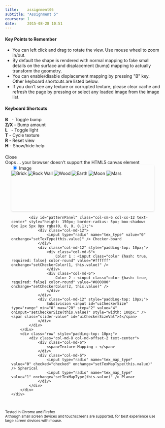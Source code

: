 ```yaml
---
title:    assignment05
subtitle: "Assignment 5"
coursera: 1
date:     2015-08-28 10:51
---
```


<div id="helpPanel" class="col-md-5 col-xs-11 control-panel help-panel small-font-for-xs">
    <div class="row hide-for-xs">
        <div class="text-center"><h4><b>Key Points to Remember</b></h4></div>
        <div class="col-xs-10 col-xs-offset-1 text-justify">
            <ul class="fa-ul">
                <li><i class="fa-li fa fa-check-square"></i>You can left click and drag to rotate the view. Use mouse wheel to zoom in/out.</li>
                <li><i class="fa-li fa fa-check-square"></i>By default the shape is rendered with normal mapping to fake small details on the surface and displacement (bump) mapping to actually transform the geometry.</li>
                <li><i class="fa-li fa fa-check-square"></i>You can enable/disable displacement mapping by pressing "B" key. Other keyboard shortcuts are listed below.</li>
                <li><i class="fa-li fa fa-check-square"></i>If you don't see any texture or corrupted texture, please clear cache and refresh the page by pressing <Ctrl + Shift + R> or select any loaded image from the image list.</li>
            </ul>
        </div>
    </div>
    <div class="row">
        <div class="row text-center"><h4><b>Keyboard Shortcuts</b></h4></div>
        <div class="col-xs-6">
            <div class="row">
                <div class="col-xs-10 col-xs-offset-1">
                    <b>B</b>  &nbsp; - Toggle bump
                </div>
            </div>
            <div class="row">
                <div class="col-xs-10 col-xs-offset-1">
                    <b>Z/X</b> - Bump amount
                </div>
            </div>
            <div class="row">
                <div class="col-xs-10 col-xs-offset-1">
                    <b>L</b>  &nbsp; - Toggle light
                </div>
            </div>
        </div>
        <div class="col-xs-6">
            <div class="row">
                <div class="col-xs-10 col-xs-offset-1">
                    <b>T</b>  - Cycle texture
                </div>
            </div>
            <div class="row">
                <div class="col-xs-10 col-xs-offset-1">
                    <b>R</b> - Reset view
                </div>
            </div>
            <div class="row">
                <div class="col-xs-10 col-xs-offset-1">
                    <b>H</b> - Show/hide help
                </div>
            </div>
         </div>
    </div>
    <div class="row text-center" style="padding-top: 20px;">
        <span title="Close" class="control-panel-title span-button" onclick="toggleControls('helpPanel')">
            <i class="fa fa-times-circle-o fa-fw"></i> Close <i class="fa fa-times-circle-o fa-fw"></i>
        </span>
    </div>
</div>

<div class="row" style="margin-top: 0px;">
    <div class="col-md-6 col-md-offset-3 col-xs-12">
        <canvas id="gl-canvas" width="512" height="512">
            Oops ... your browser doesn't support the HTML5 canvas element
        </canvas>
    </div>
</div>

<div class="row">
    <div class="col-md-6 col-md-offset-3 col-xs-12">
        <div class="row" style="margin: auto 20px;">
            <div id="imagePanel" class="col-sm-6 col-xs-12 text-center" style="height: 150px; border-radius: 5px; box-shadow: 0px 2px 5px 0px rgba(0, 0, 0, 0.1);">
                <div class="col-md-12">
                    <input type="radio" name="tex_type" value="1" checked="checked" onchange="setTexType(this.value)" /> Image
                </div>
                <div class="col-md-12 col-md-offset-0 col-sm-8 col-sm-offset-2 col-xs-10 col-xs-offset-1 thumbnail-panel" style="position: relative; top: 0px; box-shadow: none;">
                    <img title="Brick" src="{{ '/assets/tex/brick.jpg' | prepend: site.baseurl }}" onclick="setTexture(0)" />
                    <img title="Rock Wall" src="{{ '/assets/tex/rock_wall.jpg' | prepend: site.baseurl }}" onclick="setTexture(1)" />
                    <img title="Wood" src="{{ '/assets/tex/wood.jpg' | prepend: site.baseurl }}" onclick="setTexture(2)" />
                    <img title="Earth" src="{{ '/assets/tex/earth.jpg' | prepend: site.baseurl }}" onclick="setTexture(3)" />
                    <img title="Moon" src="{{ '/assets/tex/moon.jpg' | prepend: site.baseurl }}" onclick="setTexture(4)" />
                    <img title="Mars" src="{{ '/assets/tex/mars.jpg' | prepend: site.baseurl }}" onclick="setTexture(5)" />
                </div>
            </div>

            <div id="patternPanel" class="col-sm-6 col-xs-12 text-center" style="height: 150px; border-radius: 5px; box-shadow: 0px 2px 5px 0px rgba(0, 0, 0, 0.1);">
                <div class="col-md-12">
                    <input type="radio" name="tex_type" value="0" onchange="setTexType(this.value)" /> Checker-board
                </div>
                <div class="col-md-12" style="padding-top: 10px;">
                    <div class="col-md-6">
                        Color 1 : <input class="color {hash: true, required: false} color-round" value="#ffffff" onchange="setCheckerColor(1, this.value)" />
                    </div>
                    <div class="col-md-6">
                        Color 2 : <input class="color {hash: true, required: false} color-round" value="#000000" onchange="setCheckerColor(2, this.value)" />
                    </div>
                </div>
                <div class="col-md-12" style="padding-top: 10px;">
                    Subdivision <input id="uiCheckerSize" type="range" min="0" max="20" step="2" value="4" oninput="setCheckerSize(this.value)" style="width: 100px;" /> <span class="slider-value" id="uiCheckerSizeVal">4</span>
                </div>
            </div>
        </div>
        <div class="row" style="padding-top: 10px;">
            <div class="col-md-8 col-md-offset-2 text-center">
                <div class="col-md-6">
                    <span>Texture Mapping : </span>
                </div>
                <div class="col-md-6">
                    <input type="radio" name="tex_map_type" value="0" checked="checked" onchange="setTexMapType(this.value)" /> Spherical
                    <input type="radio" name="tex_map_type" value="1" onchange="setTexMapType(this.value)" /> Planar
                </div>
            </div>
        </div>
    </div>
</div>

<div class="row" style="padding-top: 30px;">
    <div class="col-md-12 text-center">
        <small>Tested in Chrome and Firefox</small><br/>
        <small>Although small screen devices and touchscreens are supported, for best experience use large screen devices with mouse.</small><br/><br/>
    </div>
</div>